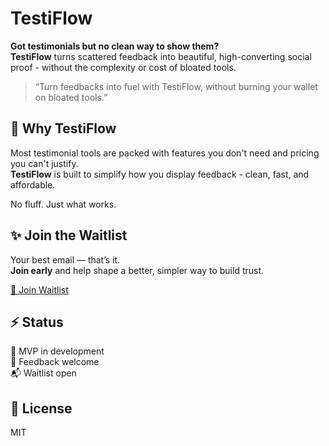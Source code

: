 # TestiFlow

**Got testimonials but no clean way to show them?**  
**TestiFlow** turns scattered feedback into beautiful, high-converting social proof - without the complexity or cost of bloated tools.

> “Turn feedbacks into fuel with TestiFlow, without burning your wallet on bloated tools.”


## 🌿 Why TestiFlow

Most testimonial tools are packed with features you don't need and pricing you can't justify.  
**TestiFlow** is built to simplify how you display feedback - clean, fast, and affordable.

No fluff. Just what works.

## ✨ Join the Waitlist

Your best email — that’s it.  
**Join early** and help shape a better, simpler way to build trust.

[🔗 Join Waitlist](https://testiflow.vercel.app)


## ⚡ Status

🚧 MVP in development  
💬 Feedback welcome  
📬 Waitlist open


## 📄 License

MIT
